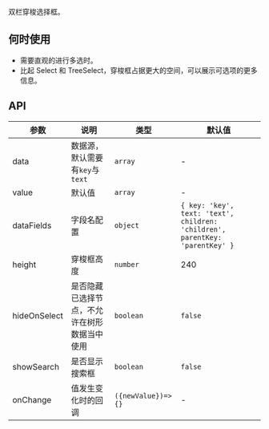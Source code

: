 双栏穿梭选择框。

## 何时使用

- 需要直观的进行多选时。
- 比起 Select 和 TreeSelect，穿梭框占据更大的空间，可以展示可选项的更多信息。

## API

| 参数          | 说明             | 类型                          | 默认值 |
| ------------- | ---------------- | ----------------------------- | ------ |
| data          | 数据源，默认需要有`key`与`text`         | `array`                      | -      |
| value          | 默认值           | `array`                      | -      |
| dataFields        | 字段名配置         | `object`                      | `{ key: 'key', text: 'text', children: 'children', parentKey: 'parentKey' }`     |
| height          | 穿梭框高度           | `number`                      | 240      |
| hideOnSelect          | 是否隐藏已选择节点，不允许在树形数据当中使用           | `boolean`                      | `false`      |
| showSearch          | 是否显示搜索框           | `boolean`                      | `false`      |
| onChange          | 值发生变化时的回调           | `({newValue})=>{}`                      | -      |